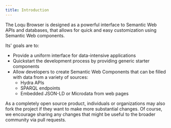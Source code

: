 ```yaml
---
title: Introduction
---
```


The Loqu Browser is designed as a powerful interface to Semantic Web APIs and databases, that allows for quick and easy customization using Semantic Web components.

Its' goals are to:

- Provide a uniform interface for data-intensive applications
- Quickstart the development process by providing generic starter components
- Allow developers to create Semantic Web Components that can be filled with data from a variety of sources:
  - Hydra APIs
  - SPARQL endpoints
  - Embedded JSON-LD or Microdata from web pages

As a completely open source product, individuals or organizations may also fork the project if they want to make more substantial changes. Of course, we encourage sharing any changes that might be useful to the broader community via pull requests.
